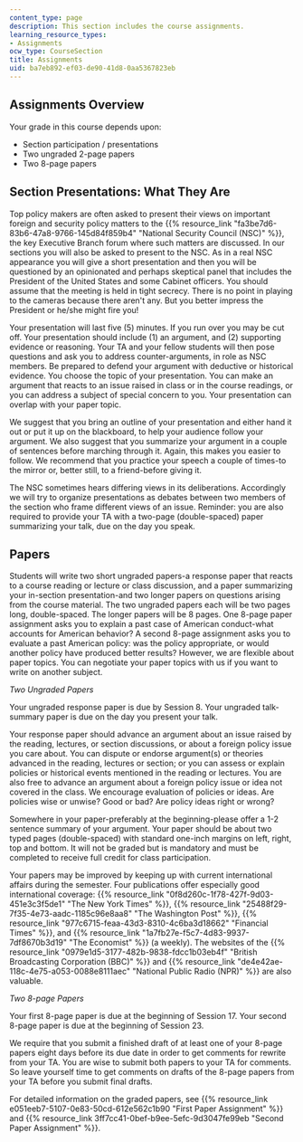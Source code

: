 ```yaml
---
content_type: page
description: This section includes the course assignments.
learning_resource_types:
- Assignments
ocw_type: CourseSection
title: Assignments
uid: ba7eb892-ef03-de90-41d8-0aa5367823eb
---
```


Assignments Overview
--------------------

Your grade in this course depends upon:

*   Section participation / presentations
*   Two ungraded 2-page papers
*   Two 8-page papers

Section Presentations: What They Are
------------------------------------

Top policy makers are often asked to present their views on important foreign and security policy matters to the {{% resource_link "fa3be7d6-83b6-47a8-9766-145d84f859b4" "National Security Council (NSC)" %}}, the key Executive Branch forum where such matters are discussed. In our sections you will also be asked to present to the NSC. As in a real NSC appearance you will give a short presentation and then you will be questioned by an opinionated and perhaps skeptical panel that includes the President of the United States and some Cabinet officers. You should assume that the meeting is held in tight secrecy. There is no point in playing to the cameras because there aren't any. But you better impress the President or he/she might fire you!

Your presentation will last five (5) minutes. If you run over you may be cut off. Your presentation should include (1) an argument, and (2) supporting evidence or reasoning. Your TA and your fellow students will then pose questions and ask you to address counter-arguments, in role as NSC members. Be prepared to defend your argument with deductive or historical evidence. You choose the topic of your presentation. You can make an argument that reacts to an issue raised in class or in the course readings, or you can address a subject of special concern to you. Your presentation can overlap with your paper topic.

We suggest that you bring an outline of your presentation and either hand it out or put it up on the blackboard, to help your audience follow your argument. We also suggest that you summarize your argument in a couple of sentences before marching through it. Again, this makes you easier to follow. We recommend that you practice your speech a couple of times-to the mirror or, better still, to a friend-before giving it.

The NSC sometimes hears differing views in its deliberations. Accordingly we will try to organize presentations as debates between two members of the section who frame different views of an issue. Reminder: you are also required to provide your TA with a two-page (double-spaced) paper summarizing your talk, due on the day you speak.

Papers
------

Students will write two short ungraded papers-a response paper that reacts to a course reading or lecture or class discussion, and a paper summarizing your in-section presentation-and two longer papers on questions arising from the course material. The two ungraded papers each will be two pages long, double-spaced. The longer papers will be 8 pages. One 8-page paper assignment asks you to explain a past case of American conduct-what accounts for American behavior? A second 8-page assignment asks you to evaluate a past American policy: was the policy appropriate, or would another policy have produced better results? However, we are flexible about paper topics. You can negotiate your paper topics with us if you want to write on another subject.

_Two Ungraded Papers_

Your ungraded response paper is due by Session 8. Your ungraded talk-summary paper is due on the day you present your talk. 

Your response paper should advance an argument about an issue raised by the reading, lectures, or section discussions, or about a foreign policy issue you care about. You can dispute or endorse argument(s) or theories advanced in the reading, lectures or section; or you can assess or explain policies or historical events mentioned in the reading or lectures. You are also free to advance an argument about a foreign policy issue or idea not covered in the class. We encourage evaluation of policies or ideas. Are policies wise or unwise? Good or bad? Are policy ideas right or wrong?

Somewhere in your paper-preferably at the beginning-please offer a 1-2 sentence summary of your argument. Your paper should be about two typed pages (double-spaced) with standard one-inch margins on left, right, top and bottom. It will not be graded but is mandatory and must be completed to receive full credit for class participation.

Your papers may be improved by keeping up with current international affairs during the semester. Four publications offer especially good international coverage: {{% resource_link "0f8d260c-1f78-427f-9d03-451e3c3f5de1" "The New York Times" %}}, {{% resource_link "25488f29-7f35-4e73-aadc-1185c96e8aa8" "The Washington Post" %}}, {{% resource_link "977c6715-feaa-43d3-8310-4c6ba3d18662" "Financial Times" %}}, and {{% resource_link "1a7fb27e-f5c7-4d83-9937-7df8670b3d19" "The Economist" %}} (a weekly). The websites of the {{% resource_link "0979e1d5-3177-482b-9838-fdcc1b03eb4f" "British Broadcasting Corporation (BBC)" %}} and {{% resource_link "de4e42ae-118c-4e75-a053-0088e8111aec" "National Public Radio (NPR)" %}} are also valuable.

_Two 8-page Papers_

Your first 8-page paper is due at the beginning of Session 17. Your second 8-page paper is due at the beginning of Session 23.

We require that you submit a finished draft of at least one of your 8-page papers eight days before its due date in order to get comments for rewrite from your TA. You are wise to submit both papers to your TA for comments. So leave yourself time to get comments on drafts of the 8-page papers from your TA before you submit final drafts.

For detailed information on the graded papers, see {{% resource_link e051eeb7-5107-0e83-50cd-612e562c1b90 "First Paper Assignment" %}} and {{% resource_link 3ff7cc41-0bef-b9ee-5efc-9d3047fe99eb "Second Paper Assignment" %}}.